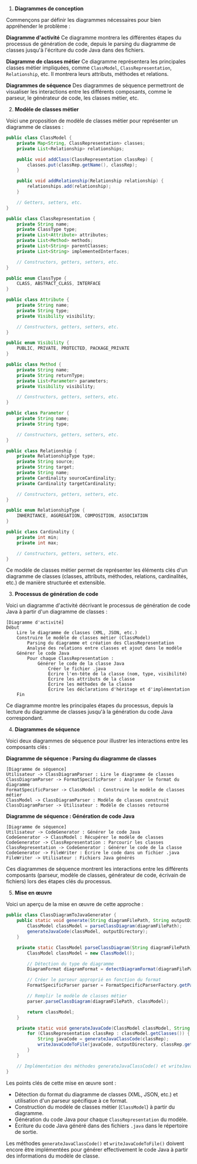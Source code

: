 1. **Diagrammes de conception**

Commençons par définir les diagrammes nécessaires pour bien appréhender le problème :

**Diagramme d'activité**
Ce diagramme montrera les différentes étapes du processus de génération de code, depuis le parsing du diagramme de classes jusqu'à l'écriture du code Java dans des fichiers.

**Diagramme de classes métier**
Ce diagramme représentera les principales classes métier impliquées, comme `ClassModel`, `ClassRepresentation`, `Relationship`, etc. Il montrera leurs attributs, méthodes et relations.

**Diagrammes de séquence**
Des diagrammes de séquence permettront de visualiser les interactions entre les différents composants, comme le parseur, le générateur de code, les classes métier, etc.

2. **Modèle de classes métier**

Voici une proposition de modèle de classes métier pour représenter un diagramme de classes :

```java
public class ClassModel {
    private Map<String, ClassRepresentation> classes;
    private List<Relationship> relationships;

    public void addClass(ClassRepresentation classRep) {
        classes.put(classRep.getName(), classRep);
    }

    public void addRelationship(Relationship relationship) {
        relationships.add(relationship);
    }

    // Getters, setters, etc.
}

public class ClassRepresentation {
    private String name;
    private ClassType type;
    private List<Attribute> attributes;
    private List<Method> methods;
    private List<String> parentClasses;
    private List<String> implementedInterfaces;

    // Constructors, getters, setters, etc.
}

public enum ClassType {
    CLASS, ABSTRACT_CLASS, INTERFACE
}

public class Attribute {
    private String name;
    private String type;
    private Visibility visibility;

    // Constructors, getters, setters, etc.
}

public enum Visibility {
    PUBLIC, PRIVATE, PROTECTED, PACKAGE_PRIVATE
}

public class Method {
    private String name;
    private String returnType;
    private List<Parameter> parameters;
    private Visibility visibility;

    // Constructors, getters, setters, etc.
}

public class Parameter {
    private String name;
    private String type;

    // Constructors, getters, setters, etc.
}

public class Relationship {
    private RelationshipType type;
    private String source;
    private String target;
    private String name;
    private Cardinality sourceCardinality;
    private Cardinality targetCardinality;

    // Constructors, getters, setters, etc.
}

public enum RelationshipType {
    INHERITANCE, AGGREGATION, COMPOSITION, ASSOCIATION
}

public class Cardinality {
    private int min;
    private int max;

    // Constructors, getters, setters, etc.
}
```

Ce modèle de classes métier permet de représenter les éléments clés d'un diagramme de classes (classes, attributs, méthodes, relations, cardinalités, etc.) de manière structurée et extensible.

3. **Processus de génération de code**

Voici un diagramme d'activité décrivant le processus de génération de code Java à partir d'un diagramme de classes :

```
[Diagramme d'activité]
Début
    Lire le diagramme de classes (XML, JSON, etc.)
    Construire le modèle de classes métier (ClassModel)
        Parsing du diagramme et création des ClassRepresentation
        Analyse des relations entre classes et ajout dans le modèle
    Générer le code Java
        Pour chaque ClassRepresentation :
            Générer le code de la classe Java
                Créer le fichier .java
                Écrire l'en-tête de la classe (nom, type, visibilité)
                Écrire les attributs de la classe
                Écrire les méthodes de la classe
                Écrire les déclarations d'héritage et d'implémentation
    Fin
```

Ce diagramme montre les principales étapes du processus, depuis la lecture du diagramme de classes jusqu'à la génération du code Java correspondant.

4. **Diagrammes de séquence**

Voici deux diagrammes de séquence pour illustrer les interactions entre les composants clés :

**Diagramme de séquence : Parsing du diagramme de classes**
```
[Diagramme de séquence]
Utilisateur -> ClassDiagramParser : Lire le diagramme de classes
ClassDiagramParser -> FormatSpecificParser : Analyser le format du diagramme
FormatSpecificParser -> ClassModel : Construire le modèle de classes métier
ClassModel -> ClassDiagramParser : Modèle de classes construit
ClassDiagramParser -> Utilisateur : Modèle de classes retourné
```

**Diagramme de séquence : Génération de code Java**
```
[Diagramme de séquence]
Utilisateur -> CodeGenerator : Générer le code Java
CodeGenerator -> ClassModel : Récupérer le modèle de classes
CodeGenerator -> ClassRepresentation : Parcourir les classes
ClassRepresentation -> CodeGenerator : Générer le code de la classe
CodeGenerator -> FileWriter : Écrire le code dans un fichier .java
FileWriter -> Utilisateur : Fichiers Java générés
```

Ces diagrammes de séquence montrent les interactions entre les différents composants (parseur, modèle de classes, générateur de code, écrivain de fichiers) lors des étapes clés du processus.

5. **Mise en œuvre**

Voici un aperçu de la mise en œuvre de cette approche :

```java
public class ClassDiagramToJavaGenerator {
    public static void generate(String diagramFilePath, String outputDirectory) {
        ClassModel classModel = parseClassDiagram(diagramFilePath);
        generateJavaCode(classModel, outputDirectory);
    }

    private static ClassModel parseClassDiagram(String diagramFilePath) {
        ClassModel classModel = new ClassModel();

        // Détection du type de diagramme
        DiagramFormat diagramFormat = detectDiagramFormat(diagramFilePath);

        // Créer le parseur approprié en fonction du format
        FormatSpecificParser parser = FormatSpecificParserFactory.getParser(diagramFormat);

        // Remplir le modèle de classes métier
        parser.parseClassDiagram(diagramFilePath, classModel);

        return classModel;
    }

    private static void generateJavaCode(ClassModel classModel, String outputDirectory) {
        for (ClassRepresentation classRep : classModel.getClasses()) {
            String javaCode = generateJavaClassCode(classRep);
            writeJavaCodeToFile(javaCode, outputDirectory, classRep.getName());
        }
    }

    // Implémentation des méthodes generateJavaClassCode() et writeJavaCodeToFile()
}
```

Les points clés de cette mise en œuvre sont :

- Détection du format du diagramme de classes (XML, JSON, etc.) et utilisation d'un parseur spécifique à ce format.
- Construction du modèle de classes métier (`ClassModel`) à partir du diagramme.
- Génération du code Java pour chaque `ClassRepresentation` du modèle.
- Écriture du code Java généré dans des fichiers `.java` dans le répertoire de sortie.

Les méthodes `generateJavaClassCode()` et `writeJavaCodeToFile()` doivent encore être implémentées pour générer effectivement le code Java à partir des informations du modèle de classe.
